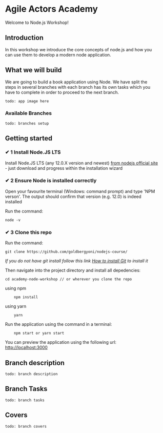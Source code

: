 # Agile Actors Academy

Welcome to Node.js Workshop!

## Introduction

In this workshop we introduce the core concepts of node.js and how you can use them to develop a modern node application.

## What we will build

We are going to build a book application using Node. We have split the steps in several branches with each branch has its own tasks which you have to complete in order to proceed to the next branch.

`todo: app image here`

### Available Branches

`todo: branches setup`

## Getting started

### ✔ 1 Install Node.JS LTS

Install Node.JS LTS (any 12.0.X version and newest) [from nodejs official site](https://nodejs.org/en/) - just download and progress within the installation wizard

### ✔ 2 Ensure Node is installed correctly

Open your favourite terminal (Windows: command prompt) and type 'NPM verson'. The output should confirm that version (e.g. 12.0) is indeed installed

Run the command:

```
node -v
```

### ✔ 3 Clone this repo

Run the command:

```
git clone https://github.com/goldbergyoni/nodejs-course/
```

_If you do not have git install follow this link [How to install Git](https://git-scm.com/book/en/v2/Getting-Started-Installing-Git) to install it_

Then navigate into the project directory and install all depedencies:

```
cd academy-node-workshop // or wherever you clone the repo
```

using npm

```
    npm install
```

using yarn

```
    yarn
```

Run the application using the command in a terminal:

```
    npm start or yarn start
```

You can preview the application using the following url: <a href="http://localhost:3000/" target="_blank">http://localhost:3000</a>

## Branch description

`todo: branch description`

## Branch Tasks

`todo: branch tasks`

## Covers

`todo: branch covers`
